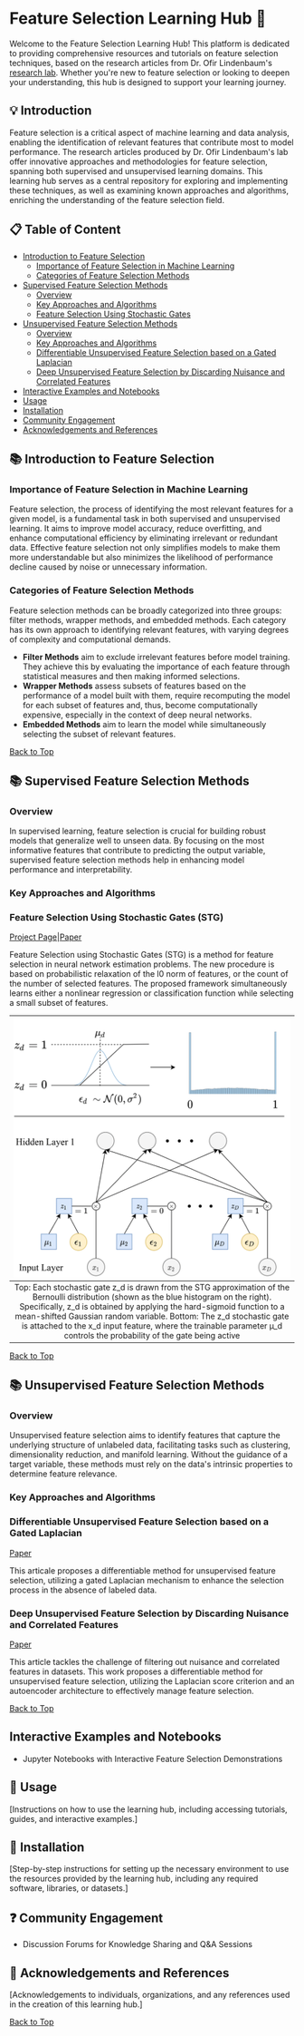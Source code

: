 # Feature Selection Learning Hub 🧠

Welcome to the Feature Selection Learning Hub! This platform is dedicated to providing comprehensive resources and tutorials on feature selection techniques, based on the research articles from Dr. Ofir Lindenbaum's [research lab](https://www.eng.biu.ac.il/lindeno/). Whether you're new to feature selection or looking to deepen your understanding, this hub is designed to support your learning journey.

## :bulb: Introduction

Feature selection is a critical aspect of machine learning and data analysis, enabling the identification of relevant features that contribute most to model performance. The research articles produced by Dr. Ofir Lindenbaum's lab offer innovative approaches and methodologies for feature selection, spanning both supervised and unsupervised learning domains. This learning hub serves as a central repository for exploring and implementing these techniques, as well as examining known approaches and algorithms, enriching the understanding of the feature selection field.

## :clipboard: Table of Content

- [Introduction to Feature Selection](#books-introduction-to-feature-selection)
  - [Importance of Feature Selection in Machine Learning](#importance-of-feature-selection-in-machine-learning)
  - [Categories of Feature Selection Methods](#categories-of-feature-selection-methods)
- [Supervised Feature Selection Methods](#books-supervised-feature-selection-methods)
  - [Overview](#overview)
  - [Key Approaches and Algorithms](#key-approaches-and-algorithms)
  - [Feature Selection Using Stochastic Gates](#feature-selection-using-stochastic-gates-stg)
- [Unsupervised Feature Selection Methods](#books-unsupervised-feature-selection-methods)
  - [Overview](#overview-1)
  - [Key Approaches and Algorithms](#key-approaches-and-algorithms-1)
  - [Differentiable Unsupervised Feature Selection based on a Gated Laplacian](#differentiable-unsupervised-feature-selection-based-on-a-gated-laplacian)
  - [Deep Unsupervised Feature Selection by Discarding Nuisance and Correlated Features](#deep-unsupervised-feature-selection-by-discarding-nuisance-and-correlated-features)
- [Interactive Examples and Notebooks](#interactive-examples-and-notebooks)
- [Usage](#hammer-usage)
- [Installation](#electric_plug-installation)
- [Community Engagement](question-community-engagement)
- [Acknowledgements and References](#mag_right-acknowledgements-and-references)

## :books: Introduction to Feature Selection

### Importance of Feature Selection in Machine Learning
                                                                                                                                                                                
Feature selection, the process of identifying the most relevant features for a given model, is
a fundamental task in both supervised and unsupervised learning. It aims to improve model
accuracy, reduce overfitting, and enhance computational efficiency by eliminating irrelevant
or redundant data. Effective feature selection not only simplifies models to make them more
understandable but also minimizes the likelihood of performance decline caused by noise or
unnecessary information.




### Categories of Feature Selection Methods

Feature selection methods can be broadly categorized into three groups: filter methods,
wrapper methods, and embedded methods. Each category has its own approach to
identifying relevant features, with varying degrees of complexity and computational
demands.
- **Filter Methods** aim to exclude irrelevant features before model training. They achieve
this by evaluating the importance of each feature through statistical measures and
then making informed selections.
- **Wrapper Methods** assess subsets of features based on the performance of a model
built with them, require recomputing the model for each subset of features and, thus,
become computationally expensive, especially in the context of deep neural networks.
- **Embedded Methods** aim to learn the model while simultaneously selecting the subset
of relevant features.

[Back to Top](#clipboard-table-of-content)

## :books: Supervised Feature Selection Methods                                                                                                                        
### Overview

In supervised learning, feature selection is crucial for building robust models that generalize
well to unseen data. By focusing on the most informative features that contribute to
predicting the output variable, supervised feature selection methods help in enhancing model
performance and interpretability. 

### Key Approaches and Algorithms
### Feature Selection Using Stochastic Gates (STG)
[Project Page](https://runopti.github.io/stg/)|[Paper](https://proceedings.icml.cc/static/paper_files/icml/2020/5085-Paper.pdf)

Feature Selection using Stochastic Gates (STG) is a method for feature selection in neural network estimation problems. 
The new procedure is based on probabilistic relaxation of
the l0 norm of features, or the count of the number of selected features.
The proposed framework simultaneously learns either a nonlinear regression or classification function while selecting a small subset of features.

|![stg_image](stg_figure1_left.png)|
|:--:|
|Top: Each stochastic gate z_d is drawn from the STG approximation of the Bernoulli distribution (shown as the blue histogram on the right). Specifically, z_d is obtained by applying the hard-sigmoid function to a mean-shifted Gaussian random variable. Bottom: The z_d stochastic gate is attached to the x_d input feature, where the trainable parameter µ_d controls the probability of the gate being active|

[Back to Top](#clipboard-table-of-content)

## :books: Unsupervised Feature Selection Methods

### Overview

Unsupervised feature selection aims to identify features that capture the underlying structure
of unlabeled data, facilitating tasks such as clustering, dimensionality reduction, and manifold
learning. Without the guidance of a target variable, these methods must rely on the data's
intrinsic properties to determine feature relevance.

### Key Approaches and Algorithms
### Differentiable Unsupervised Feature Selection based on a Gated Laplacian
[Paper](https://arxiv.org/pdf/2007.04728.pdf)

This articale proposes a differentiable method for unsupervised feature selection, utilizing a gated
Laplacian mechanism to enhance the selection process in the absence of labeled data.

### Deep Unsupervised Feature Selection by Discarding Nuisance and Correlated Features
[Paper](https://arxiv.org/abs/2110.05306)

This article tackles the challenge of filtering out nuisance and correlated features in datasets. This work
proposes a differentiable method for unsupervised feature selection, utilizing the Laplacian
score criterion and an autoencoder architecture to effectively manage feature selection.

[Back to Top](#clipboard-table-of-content)

##  Interactive Examples and Notebooks

- Jupyter Notebooks with Interactive Feature Selection Demonstrations


## :hammer: Usage

[Instructions on how to use the learning hub, including accessing tutorials, guides, and interactive examples.]

## :electric_plug: Installation

[Step-by-step instructions for setting up the necessary environment to use the resources provided by the learning hub, including any required software, libraries, or datasets.]

## :question: Community Engagement

- Discussion Forums for Knowledge Sharing and Q&A Sessions

## :mag_right: Acknowledgements and References

[Acknowledgements to individuals, organizations, and any references used in the creation of this learning hub.]

[Back to Top](#clipboard-table-of-content)

